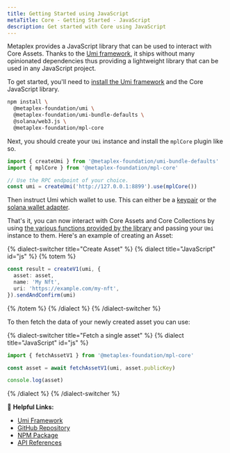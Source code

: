 ```yaml
---
title: Getting Started using JavaScript
metaTitle: Core - Getting Started - JavaScript
description: Get started with Core using JavaScript
---
```


Metaplex provides a JavaScript library that can be used to interact with Core Assets. Thanks to the [Umi framework](https://github.com/metaplex-foundation/umi), it ships without many opinionated dependencies thus providing a lightweight library that can be used in any JavaScript project.

To get started, you'll need to [install the Umi framework](https://github.com/metaplex-foundation/umi/blob/main/docs/installation.md) and the Core JavaScript library.

```sh
npm install \
  @metaplex-foundation/umi \
  @metaplex-foundation/umi-bundle-defaults \
  @solana/web3.js \
  @metaplex-foundation/mpl-core
```

Next, you should create your `Umi` instance and install the `mplCore` plugin like so.

```ts
import { createUmi } from '@metaplex-foundation/umi-bundle-defaults'
import { mplCore } from '@metaplex-foundation/mpl-core'

// Use the RPC endpoint of your choice.
const umi = createUmi('http://127.0.0.1:8899').use(mplCore())
```

Then instruct Umi which wallet to use. This can either be a [keypair](/umi/connecting-to-umi#connecting-w-a-secret-key) or the [solana wallet adapter](/umi/connecting-to-umi#connecting-w-wallet-adapter).

That's it, you can now interact with Core Assets and Core Collections by using [the various functions provided by the library](https://mpl-core-js-docs.vercel.app/) and passing your `Umi` instance to them. Here's an example of creating an Asset:

{% dialect-switcher title="Create Asset" %}
{% dialect title="JavaScript" id="js" %}
{% totem %}

```ts
const result = createV1(umi, {
  asset: asset,
  name: 'My Nft',
  uri: 'https://example.com/my-nft',
}).sendAndConfirm(umi)
```

{% /totem %}
{% /dialect %}
{% /dialect-switcher %}

To then fetch the data of your newly created asset you can use:

{% dialect-switcher title="Fetch a single asset" %}
{% dialect title="JavaScript" id="js" %}

```ts
import { fetchAssetV1 } from '@metaplex-foundation/mpl-core'

const asset = await fetchAssetV1(umi, asset.publicKey)

console.log(asset)
```

{% /dialect %}
{% /dialect-switcher %}

🔗 **Helpful Links:**

- [Umi Framework](https://github.com/metaplex-foundation/umi)
- [GitHub Repository](https://github.com/metaplex-foundation/mpl-core)
- [NPM Package](https://www.npmjs.com/package/@metaplex-foundation/mpl-core)
- [API References](https://mpl-core-js-docs.vercel.app/)
